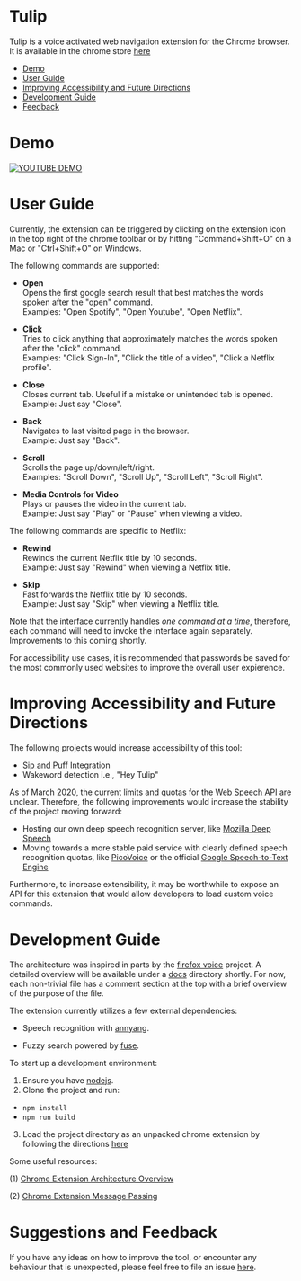 # Tulip

Tulip is a voice activated web navigation extension for the Chrome browser. It is available in the chrome store [here](https://chrome.google.com/webstore/detail/tulip/cjedgkiefphilnnkgmpakjdjehjjgaef)

- <a href="#Demo">Demo</a>
- <a href="#UserGuide">User Guide</a>
- <a href="#Future">Improving Accessibility and Future Directions</a>
- <a href="#Developing">Development Guide</a>
- <a href="#Feedback">Feedback</a>

<a name="Demo"></a>
# Demo

[![YOUTUBE DEMO](https://img.youtube.com/vi/Il0RF0RZK28/0.jpg)](https://www.youtube.com/watch?v=Il0RF0RZK28)

<a name="UserGuide"></a>
# User Guide

Currently, the extension can be triggered by clicking on the extension icon in the top right of the chrome toolbar or by hitting "Command+Shift+O" on a Mac or "Ctrl+Shift+O" on Windows.

The following commands are supported:

- **Open**  
Opens the first google search result that best matches the words spoken after the "open" command.  
Examples: "Open Spotify", "Open Youtube", "Open Netflix".

- **Click**  
Tries to click anything that approximately matches the words spoken after the "click" command.  
Examples: "Click Sign-In", "Click the title of a video", "Click a Netflix profile".

- **Close**  
Closes current tab. Useful if a mistake or unintended tab is opened.  
Example: Just say "Close".

- **Back**  
Navigates to last visited page in the browser.  
Example: Just say "Back".

- **Scroll**  
Scrolls the page up/down/left/right.  
Examples: "Scroll Down", "Scroll Up", "Scroll Left", "Scroll Right".

- **Media Controls for Video**  
Plays or pauses the video in the current tab.  
Example: Just say "Play" or "Pause" when viewing a video.

The following commands are specific to Netflix:  

- **Rewind**  
Rewinds the current Netflix title by 10 seconds.  
Example: Just say "Rewind" when viewing a Netflix title.

- **Skip**  
Fast forwards the Netflix title by 10 seconds.  
Example: Just say "Skip" when viewing a Netflix title.

Note that the interface currently handles *one command at a time*, therefore, each command will need to invoke the interface again separately. Improvements to this coming shortly.

For accessibility use cases, it is recommended that passwords be saved for the most commonly used websites to improve the overall user expierence.

<a name="Future"></a>
# Improving Accessibility and Future Directions 

The following projects would increase accessibility of this tool:

- [Sip and Puff](https://en.wikipedia.org/wiki/Sip-and-puff) Integration
- Wakeword detection i.e., "Hey Tulip"

As of March 2020, the current limits and quotas for the [Web Speech API](https://wicg.github.io/speech-api/) are unclear. Therefore, the following improvements would increase the stability of the project moving forward:

- Hosting our own deep speech recognition server, like [Mozilla Deep Speech](https://github.com/mozilla/DeepSpeech)
- Moving towards a more stable paid service with clearly defined speech recognition quotas, like [PicoVoice](https://picovoice.ai/) or the official [Google Speech-to-Text Engine](https://cloud.google.com/speech-to-text/docs)

Furthermore, to increase extensibility, it may be worthwhile to expose an API for this extension that would allow developers to load custom voice commands.

<a name="Developing"></a>
# Development Guide

The architecture was inspired in parts by the [firefox voice](https://github.com/mozilla/firefox-voice) project.
A detailed overview will be available under a [docs]() directory shortly. For now, each non-trivial file has a comment section at the top with a brief overview of the purpose of the file.

The extension currently utilizes a few external dependencies:

- Speech recognition with [annyang](https://github.com/TalAter/annyang).

- Fuzzy search powered by [fuse](https://fusejs.io/).

To start up a development environment:

1. Ensure you have [nodejs](https://nodejs.org/en/download/). 
2. Clone the project and run:

* ``` npm install ``` 
* ``` npm run build ```

3. Load the project directory as an unpacked chrome extension by following the directions [here](https://developer.chrome.com/extensions/getstarted#manifest)

Some useful resources:

(1) [Chrome Extension Architecture Overview](https://developer.chrome.com/extensions/overview#arch)

(2) [Chrome Extension Message Passing](https://developer.chrome.com/extensions/messaging)

<a name="Feedback"></a>
# Suggestions and Feedback

If you have any ideas on how to improve the tool, or encounter any behaviour that is unexpected, please feel free to file an issue [here](https://github.com/leekevinyg/tulip-web/issues/new).
